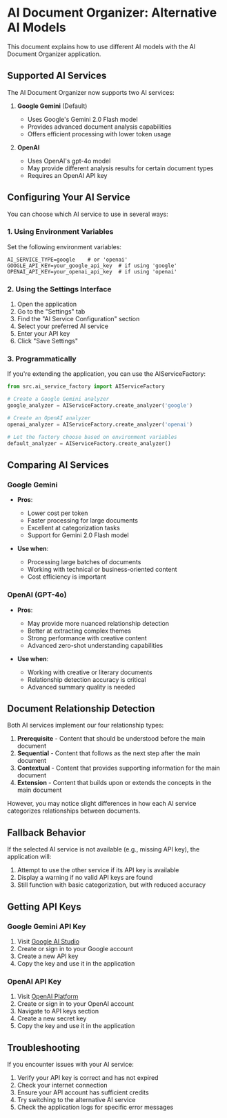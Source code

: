# AI Document Organizer: Alternative AI Models

This document explains how to use different AI models with the AI Document Organizer application.

## Supported AI Services

The AI Document Organizer now supports two AI services:

1. **Google Gemini** (Default)
   - Uses Google's Gemini 2.0 Flash model
   - Provides advanced document analysis capabilities
   - Offers efficient processing with lower token usage

2. **OpenAI**
   - Uses OpenAI's gpt-4o model
   - May provide different analysis results for certain document types
   - Requires an OpenAI API key

## Configuring Your AI Service

You can choose which AI service to use in several ways:

### 1. Using Environment Variables

Set the following environment variables:

```
AI_SERVICE_TYPE=google    # or 'openai'
GOOGLE_API_KEY=your_google_api_key  # if using 'google'
OPENAI_API_KEY=your_openai_api_key  # if using 'openai'
```

### 2. Using the Settings Interface

1. Open the application
2. Go to the "Settings" tab
3. Find the "AI Service Configuration" section
4. Select your preferred AI service
5. Enter your API key
6. Click "Save Settings"

### 3. Programmatically

If you're extending the application, you can use the AIServiceFactory:

```python
from src.ai_service_factory import AIServiceFactory

# Create a Google Gemini analyzer
google_analyzer = AIServiceFactory.create_analyzer('google')

# Create an OpenAI analyzer
openai_analyzer = AIServiceFactory.create_analyzer('openai')

# Let the factory choose based on environment variables
default_analyzer = AIServiceFactory.create_analyzer()
```

## Comparing AI Services

### Google Gemini

- **Pros**:
  - Lower cost per token
  - Faster processing for large documents
  - Excellent at categorization tasks
  - Support for Gemini 2.0 Flash model

- **Use when**:
  - Processing large batches of documents
  - Working with technical or business-oriented content
  - Cost efficiency is important

### OpenAI (GPT-4o)

- **Pros**:
  - May provide more nuanced relationship detection
  - Better at extracting complex themes
  - Strong performance with creative content
  - Advanced zero-shot understanding capabilities

- **Use when**:
  - Working with creative or literary documents
  - Relationship detection accuracy is critical
  - Advanced summary quality is needed

## Document Relationship Detection

Both AI services implement our four relationship types:

1. **Prerequisite** - Content that should be understood before the main document
2. **Sequential** - Content that follows as the next step after the main document
3. **Contextual** - Content that provides supporting information for the main document
4. **Extension** - Content that builds upon or extends the concepts in the main document

However, you may notice slight differences in how each AI service categorizes relationships between documents.

## Fallback Behavior

If the selected AI service is not available (e.g., missing API key), the application will:

1. Attempt to use the other service if its API key is available
2. Display a warning if no valid API keys are found
3. Still function with basic categorization, but with reduced accuracy

## Getting API Keys

### Google Gemini API Key

1. Visit [Google AI Studio](https://ai.google.dev/)
2. Create or sign in to your Google account
3. Create a new API key
4. Copy the key and use it in the application

### OpenAI API Key

1. Visit [OpenAI Platform](https://platform.openai.com/)
2. Create or sign in to your OpenAI account
3. Navigate to API keys section
4. Create a new secret key
5. Copy the key and use it in the application

## Troubleshooting

If you encounter issues with your AI service:

1. Verify your API key is correct and has not expired
2. Check your internet connection
3. Ensure your API account has sufficient credits
4. Try switching to the alternative AI service
5. Check the application logs for specific error messages

